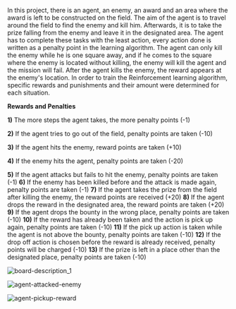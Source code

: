 In this project, there is an agent, an enemy, an award and an area where the award is left to be constructed on the field. The aim of the agent is to travel around the field to find the enemy and kill him. Afterwards, it is to take the prize falling from the enemy and leave it in the designated area. The agent has to complete these tasks with the least action, every action done is written as a penalty point in the learning algorithm. The agent can only kill the enemy while he is one square away, and if he comes to the square where the enemy is located without killing, the enemy will kill the agent and the mission will fail. After the agent kills the enemy, the reward appears at the enemy's location. In order to train the Reinforcement learning algorithm, specific rewards and punishments and their amount were determined for each situation.

**Rewards and Penalties**

**1)** The more steps the agent takes, the more penalty points (-1)

**2)** If the agent tries to go out of the field, penalty points are taken  (-10)

**3)** If the agent hits the enemy, reward points are taken (+10)

**4)** If the enemy hits the agent, penalty points are taken  (-20)

**5)** If the agent attacks but fails to hit the enemy, penalty points are taken (-1)
**6)** If the enemy has been killed before and the attack is made again, penalty points are taken (-1)
**7)** If the agent takes the prize from the field after killing the enemy, the reward points are received (+20)
**8)** If the agent drops the reward in the designated area, the reward points are taken (+20)
**9)** If the agent drops the bounty in the wrong place, penalty points are taken  (-10)
**10)** If the reward has already been taken and the action is pick up again, penalty points are taken  (-10)
**11)** If the pick up action is taken while the agent is not above the bounty, penalty points are taken  (-10)
**12)** If the drop off action is chosen before the reward is already received, penalty points will be charged  (-10)
**13)** If the prize is left in a place other than the designated place, penalty points are taken (-10)

![board-description_1](https://user-images.githubusercontent.com/64321774/236809039-8f14fd05-80f5-4300-bb8c-74efb154182a.png)

![agent-attacked-enemy](https://user-images.githubusercontent.com/64321774/236809726-2aa0578d-4789-4b44-84a7-2fd038ff4d5f.png)

![agent-pickup-reward](https://user-images.githubusercontent.com/64321774/236809750-f3c4e997-4995-435e-b41b-4fa2f6fc43e2.png)
